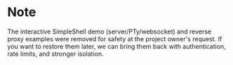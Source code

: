 # Note

The interactive SimpleShell demo (server/PTy/websocket) and reverse proxy examples were removed for safety at the project owner's request. If you want to restore them later, we can bring them back with authentication, rate limits, and stronger isolation.

